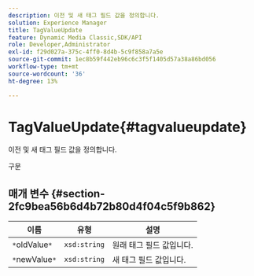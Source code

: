 ```yaml
---
description: 이전 및 새 태그 필드 값을 정의합니다.
solution: Experience Manager
title: TagValueUpdate
feature: Dynamic Media Classic,SDK/API
role: Developer,Administrator
exl-id: f29d027a-375c-4ff0-8d4b-5c9f858a7a5e
source-git-commit: 1ec8b59f442eb96c6c3f5f1405d57a38a86bd056
workflow-type: tm+mt
source-wordcount: '36'
ht-degree: 13%

---
```


# TagValueUpdate{#tagvalueupdate}

이전 및 새 태그 필드 값을 정의합니다.

구문

## 매개 변수 {#section-2fc9bea56b6d4b72b80d4f04c5f9b862}

| 이름 | 유형 | 설명 |
|---|---|---|
| `*`oldValue`*` | `xsd:string` | 원래 태그 필드 값입니다. |
| `*`newValue`*` | `xsd:string` | 새 태그 필드 값입니다. |
